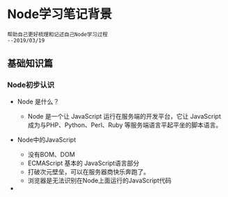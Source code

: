 # Node学习笔记背景
    帮助自己更好梳理和记述自己Node学习过程
    --2019/03/19

## 基础知识篇

### Node初步认识

+ Node 是什么？
    - Node 是一个让 JavaScript 运行在服务端的开发平台，它让 JavaScript 成为与PHP、Python、Perl、Ruby 等服务端语言平起平坐的脚本语言。

+ Node中的JavaScript
    - 没有BOM、DOM
    - ECMAScript 基本的 JavaScript语言部分
    - 打破次元壁垒，可以在服务器商快乐奔跑了。
    - 浏览器是无法识别在Node上面运行的JavaScript代码

+ 